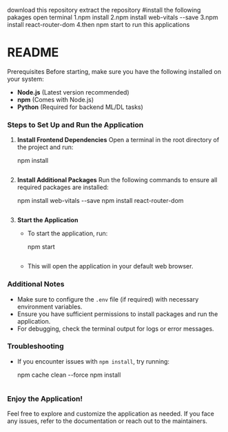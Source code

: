 download this repository 
extract the  repository
#install the following pakages
open terminal
1.npm install
2.npm install web-vitals --save
3.npm install react-router-dom
4.then npm start to run this applications 
# README

Prerequisites
Before starting, make sure you have the following installed on your system:
- **Node.js** (Latest version recommended)
- **npm** (Comes with Node.js)
- **Python** (Required for backend ML/DL tasks)

### Steps to Set Up and Run the Application

1. **Install Frontend Dependencies**
   Open a terminal in the root directory of the project and run:
 
   npm install
   ```

2. **Install Additional Packages**
   Run the following commands to ensure all required packages are installed:
 
   npm install web-vitals --save
   npm install react-router-dom
   ```

3. **Start the Application**
   - To start the application, run:
    
     npm start
     ```
   - This will open the application in your default web browser.


### Additional Notes
- Make sure to configure the `.env` file (if required) with necessary environment variables.
- Ensure you have sufficient permissions to install packages and run the application.
- For debugging, check the terminal output for logs or error messages.

### Troubleshooting
- If you encounter issues with `npm install`, try running:

  npm cache clean --force
  npm install
  ```

### Enjoy the Application!
Feel free to explore and customize the application as needed. If you face any issues, refer to the documentation or reach out to the maintainers.

